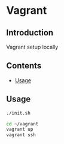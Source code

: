 # Vagrant

## Introduction

Vagrant setup locally

## Contents

- [Usage](#usage)

## Usage

```bash
./init.sh

cd ~/vagrant
vagrant up
vagrant ssh
```
